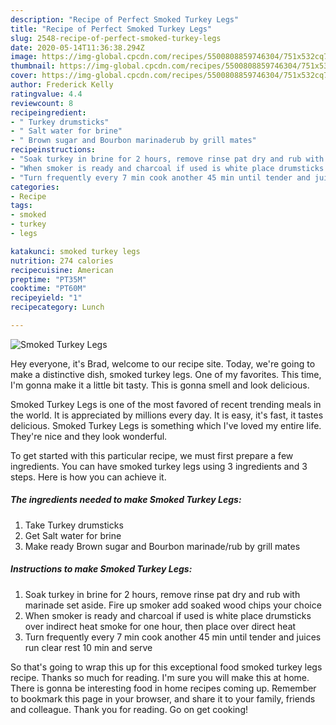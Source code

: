 ```yaml
---
description: "Recipe of Perfect Smoked Turkey Legs"
title: "Recipe of Perfect Smoked Turkey Legs"
slug: 2548-recipe-of-perfect-smoked-turkey-legs
date: 2020-05-14T11:36:38.294Z
image: https://img-global.cpcdn.com/recipes/5500808859746304/751x532cq70/smoked-turkey-legs-recipe-main-photo.jpg
thumbnail: https://img-global.cpcdn.com/recipes/5500808859746304/751x532cq70/smoked-turkey-legs-recipe-main-photo.jpg
cover: https://img-global.cpcdn.com/recipes/5500808859746304/751x532cq70/smoked-turkey-legs-recipe-main-photo.jpg
author: Frederick Kelly
ratingvalue: 4.4
reviewcount: 8
recipeingredient:
- " Turkey drumsticks"
- " Salt water for brine"
- " Brown sugar and Bourbon marinaderub by grill mates"
recipeinstructions:
- "Soak turkey in brine for 2 hours, remove rinse pat dry and rub with marinade  set aside. Fire up smoker add soaked wood chips your choice"
- "When smoker is ready and charcoal if used is white place drumsticks over indirect heat smoke for one hour, then place over direct heat"
- "Turn frequently every 7 min cook another 45 min until tender and juices run clear rest 10 min and serve"
categories:
- Recipe
tags:
- smoked
- turkey
- legs

katakunci: smoked turkey legs 
nutrition: 274 calories
recipecuisine: American
preptime: "PT35M"
cooktime: "PT60M"
recipeyield: "1"
recipecategory: Lunch

---
```



![Smoked Turkey Legs](https://img-global.cpcdn.com/recipes/5500808859746304/751x532cq70/smoked-turkey-legs-recipe-main-photo.jpg)

Hey everyone, it's Brad, welcome to our recipe site. Today, we're going to make a distinctive dish, smoked turkey legs. One of my favorites. This time, I'm gonna make it a little bit tasty. This is gonna smell and look delicious.



Smoked Turkey Legs is one of the most favored of recent trending meals in the world. It is appreciated by millions every day. It is easy, it's fast, it tastes delicious. Smoked Turkey Legs is something which I've loved my entire life. They're nice and they look wonderful.


To get started with this particular recipe, we must first prepare a few ingredients. You can have smoked turkey legs using 3 ingredients and 3 steps. Here is how you can achieve it.

<!--inarticleads1-->

##### The ingredients needed to make Smoked Turkey Legs:

1. Take  Turkey drumsticks
1. Get  Salt water for brine
1. Make ready  Brown sugar and Bourbon marinade/rub by grill mates




<!--inarticleads2-->

##### Instructions to make Smoked Turkey Legs:

1. Soak turkey in brine for 2 hours, remove rinse pat dry and rub with marinade  set aside. Fire up smoker add soaked wood chips your choice
1. When smoker is ready and charcoal if used is white place drumsticks over indirect heat smoke for one hour, then place over direct heat
1. Turn frequently every 7 min cook another 45 min until tender and juices run clear rest 10 min and serve




So that's going to wrap this up for this exceptional food smoked turkey legs recipe. Thanks so much for reading. I'm sure you will make this at home. There is gonna be interesting food in home recipes coming up. Remember to bookmark this page in your browser, and share it to your family, friends and colleague. Thank you for reading. Go on get cooking!
